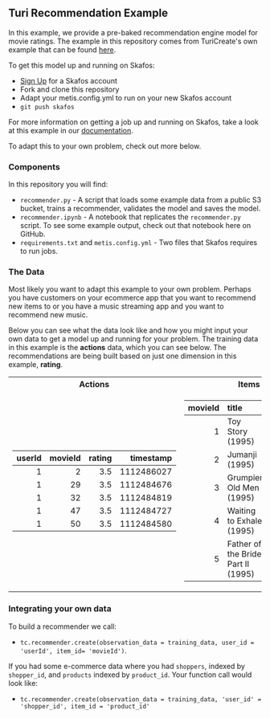 ## Turi Recommendation Example

In this example, we provide a pre-baked recommendation engine model for movie ratings. The example in this repository comes from TuriCreate's own example that can be found [here](https://apple.github.io/turicreate/docs/userguide/recommender/). 

To get this model up and running on Skafos:
- [Sign Up](https://dashboard.metismachine.io/sign-up) for a Skafos account
- Fork and clone this repository
- Adapt your metis.config.yml to run on your new Skafos account
- `git push skafos`

For more information on getting a job up and running on Skafos, take a look at this example in our [documentation](https://docs.metismachine.io/v1.1/docs/step-by-step-tutorial-churn-modeling).

To adapt this to your own problem, check out more below.

### Components
In this repository you will find:
- `recommender.py` - A script that loads some example data from a public S3 bucket, trains a recommender, validates the model and saves the model.
- `recommender.ipynb` - A notebook that replicates the `recommender.py` script. To see some example output, check out that notebook here on GitHub.
- `requirements.txt` and `metis.config.yml` - Two files that Skafos requires to run jobs.

### The Data
Most likely you want to adapt this example to your own problem. Perhaps you have customers on your ecommerce app that you want to recommend new items to or you have a music streaming app and you want to recommend new music. 

Below you can see what the data look like and how you might input your own data to get a model up and running for your problem. The training data in this example is the **actions** data, which you can see below. The recommendations are being built based on just one dimension in this example, **rating**.


<table>
<tr><th>Actions </th><th>Items </th></tr>
<tr><td>

|   userId |   movieId |   rating |   timestamp |
|---------:|----------:|---------:|------------:|
|        1 |         2 |      3.5 |  1112486027 |
|        1 |        29 |      3.5 |  1112484676 |
|        1 |        32 |      3.5 |  1112484819 |
|        1 |        47 |      3.5 |  1112484727 |
|        1 |        50 |      3.5 |  1112484580 |

</td><td>

|   movieId | title                              | genres                                      |
|----------:|:-----------------------------------|:--------------------------------------------|
|         1 | Toy Story (1995)                   | Adventure|Animation|Children|Comedy|Fantasy |
|         2 | Jumanji (1995)                     | Adventure|Children|Fantasy                  |
|         3 | Grumpier Old Men (1995)            | Comedy|Romance                              |
|         4 | Waiting to Exhale (1995)           | Comedy|Drama|Romance                        |
|         5 | Father of the Bride Part II (1995) | Comedy                                      |

</td></tr> </table>

### Integrating your own data
To build a recommender we call:
- `tc.recommender.create(observation_data = training_data, user_id = 'userId', item_id= 'movieId')`. 

If you had some e-commerce data where you had `shoppers`, indexed by `shopper_id`, and `products` indexed by `product_id`. Your function call would look like: 
- `tc.recommender.create(observation_data = training_data, 'user_id' = 'shopper_id', item_id = 'product_id'`
